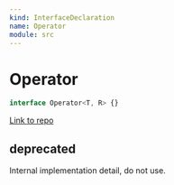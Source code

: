 ```yaml
---
kind: InterfaceDeclaration
name: Operator
module: src
---
```


# Operator

```ts
interface Operator<T, R> {}
```

[Link to repo](https://github.com/ReactiveX/rxjs/blob/master/src/internal/Operator.ts#L7-L9)

## deprecated

Internal implementation detail, do not use.
